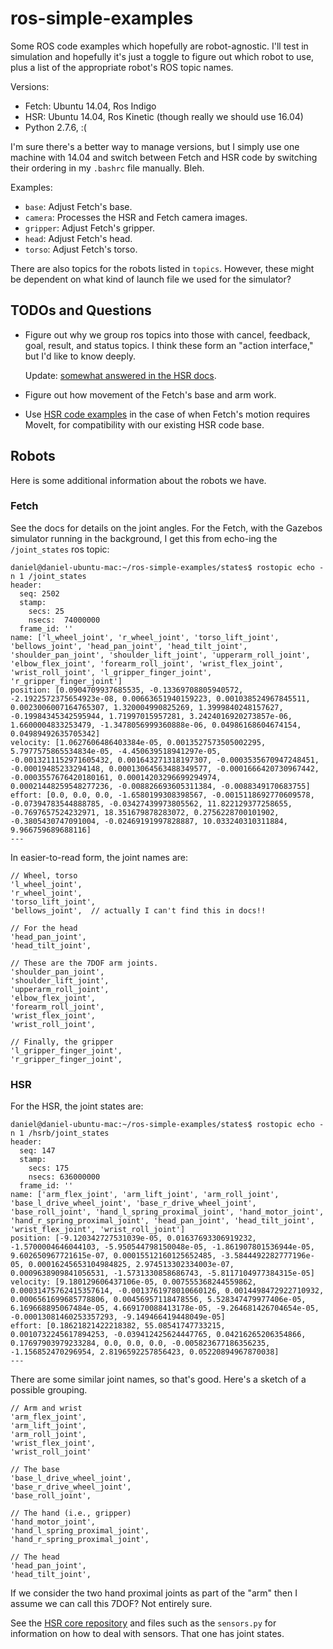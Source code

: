 # ros-simple-examples

Some ROS code examples which hopefully are robot-agnostic. I'll test in
simulation and hopefully it's just a toggle to figure out which robot to use,
plus a list of the appropriate robot's ROS topic names.

Versions:

- Fetch: Ubuntu 14.04, Ros Indigo
- HSR: Ubuntu 14.04, Ros Kinetic (though really we should use 16.04)
- Python 2.7.6, :(

I'm sure there's a better way to manage versions, but I simply use one machine
with 14.04 and switch between Fetch and HSR code by switching their ordering in
my `.bashrc` file manually. Bleh.

Examples:

- `base`: Adjust Fetch's base.
- `camera`: Processes the HSR and Fetch camera images.
- `gripper`: Adjust Fetch's gripper.
- `head`: Adjust Fetch's head.
- `torso`: Adjust Fetch's torso.

There are also topics for the robots listed in `topics`. However, these might be
dependent on what kind of launch file we used for the simulator?


## TODOs and Questions

- Figure out why we group ros topics into those with cancel, feedback, goal,
  result, and status topics. I think these form an "action interface," but I'd
  like to know deeply.

  Update: [somewhat answered in the HSR docs][1].

- Figure out how movement of the Fetch's base and arm work.

- Use [HSR code examples][1] in the case of when Fetch's motion requires MoveIt,
  for compatibility with our existing HSR code base.


## Robots

Here is some additional information about the robots we have.


### Fetch


See the docs for details on the joint angles. For the Fetch, with the Gazebos
simulator running in the background, I get this from echo-ing the
`/joint_states` ros topic:

```
daniel@daniel-ubuntu-mac:~/ros-simple-examples/states$ rostopic echo -n 1 /joint_states 
header: 
  seq: 2502
  stamp: 
    secs: 25
    nsecs:  74000000
  frame_id: ''
name: ['l_wheel_joint', 'r_wheel_joint', 'torso_lift_joint', 'bellows_joint', 'head_pan_joint', 'head_tilt_joint', 'shoulder_pan_joint', 'shoulder_lift_joint', 'upperarm_roll_joint', 'elbow_flex_joint', 'forearm_roll_joint', 'wrist_flex_joint', 'wrist_roll_joint', 'l_gripper_finger_joint', 'r_gripper_finger_joint']
position: [0.0904709937685535, -0.13369708805940572, -2.1922572375654923e-08, 0.00663651940159223, 0.001038524967845511, 0.0023006007164765307, 1.320004990825269, 1.3999840248157627, -0.19984345342595944, 1.71997015957281, 3.2424016920273857e-06, 1.6600004833253479, -1.3478056999360888e-06, 0.04986168604674154, 0.04989492635705342]
velocity: [1.0627606486403384e-05, 0.0013527573505002295, 5.7977575865534834e-05, -4.450639518941297e-05, -0.0013211152971605432, 0.001643271318197307, -0.0003535670947248451, -0.00019485233294148, 0.00013064563488349577, -0.0001666420730967442, -0.0003557676420180161, 0.00014203296699294974, 0.00021448259548277236, -0.008826693605311384, -0.0088349170683755]
effort: [0.0, 0.0, 0.0, -1.6580199308398567, -0.0015118692770609578, -0.07394783544888785, -0.03427439973805562, 11.822129377258655, -0.7697657524232971, 18.351679878283072, 0.2756228700101902, -0.3805430747091004, -0.02469191997828887, 10.033240310311884, 9.966759689688116]
---
```

In easier-to-read form, the joint names are:

```
// Wheel, torso
'l_wheel_joint', 
'r_wheel_joint', 
'torso_lift_joint', 
'bellows_joint',  // actually I can't find this in docs!!

// For the head
'head_pan_joint', 
'head_tilt_joint', 

// These are the 7DOF arm joints.
'shoulder_pan_joint',
'shoulder_lift_joint', 
'upperarm_roll_joint', 
'elbow_flex_joint', 
'forearm_roll_joint', 
'wrist_flex_joint', 
'wrist_roll_joint',

// Finally, the gripper
'l_gripper_finger_joint', 
'r_gripper_finger_joint',
```


### HSR

For the HSR, the joint states are:

```
daniel@daniel-ubuntu-mac:~/ros-simple-examples/states$ rostopic echo -n 1 /hsrb/joint_states 
header: 
  seq: 147
  stamp: 
    secs: 175
    nsecs: 636000000
  frame_id: ''
name: ['arm_flex_joint', 'arm_lift_joint', 'arm_roll_joint', 'base_l_drive_wheel_joint', 'base_r_drive_wheel_joint', 'base_roll_joint', 'hand_l_spring_proximal_joint', 'hand_motor_joint', 'hand_r_spring_proximal_joint', 'head_pan_joint', 'head_tilt_joint', 'wrist_flex_joint', 'wrist_roll_joint']
position: [-9.120342727531039e-05, 0.01637693306919232, -1.5700004646044103, -5.950544798150048e-05, -1.861907801536944e-05, 9.602650967721615e-07, 0.00015512160125652485, -3.5844492282777196e-05, 0.00016245653104984825, 2.974513302334003e-07, 0.0009638909841056531, -1.5731330858686743, -5.8117104977384315e-05]
velocity: [9.180129606437106e-05, 0.007555368244559862, 0.00031475762415357614, -0.0013761978010660126, 0.0014498472922710932, 0.0006561699685778806, 0.00456957118478556, 5.528347479977406e-05, 6.169668895067484e-05, 4.669170088413178e-05, -9.264681426704654e-05, -0.00013081460253357293, -9.149466419448049e-05]
effort: [0.18621821422218382, 55.08541747733215, 0.0010732245617894253, -0.039412425624447765, 0.04216265206354866, 0.17697903979233284, 0.0, 0.0, 0.0, -0.005823677186356235, -1.156852470296954, 2.8196592257856423, 0.05220894967870038]
---
```

There are some similar joint names, so that's good. Here's a sketch of a
possible grouping.

```
// Arm and wrist
'arm_flex_joint', 
'arm_lift_joint', 
'arm_roll_joint',
'wrist_flex_joint', 
'wrist_roll_joint'

// The base
'base_l_drive_wheel_joint', 
'base_r_drive_wheel_joint', 
'base_roll_joint',

// The hand (i.e., gripper)
'hand_motor_joint',
'hand_l_spring_proximal_joint',
'hand_r_spring_proximal_joint',

// The head
'head_pan_joint',
'head_tilt_joint',
```

If we consider the two hand proximal joints as part of the "arm" then I assume
we can call this 7DOF? Not entirely sure.

See the [HSR core repository][2] and files such as the `sensors.py` for
information on how to deal with sensors. That one has joint states.

[1]:https://docs.hsr.io/manual_en/development/ros_interface.html
[2]:https://github.com/BerkeleyAutomation/HSR_CORE/tree/master/core
